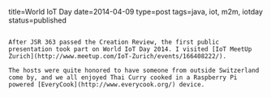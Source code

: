 title=World IoT Day
date=2014-04-09
type=post
tags=java, iot, m2m, iotday
status=published
~~~~~~

After JSR 363 passed the Creation Review, the first public presentation took part on World IoT Day 2014. I visited [IoT MeetUp Zurich](http://www.meetup.com/IoT-Zurich/events/166408222/).

The hosts were quite honored to have someone from outside Switzerland come by, and we all enjoyed Thai Curry cooked in a Raspberry Pi powered [EveryCook](http://www.everycook.org/) device.